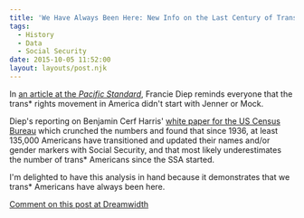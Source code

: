 ```yaml
---
title: 'We Have Always Been Here: New Info on the Last Century of Trans* Lives'
tags:
  - History
  - Data
  - Social Security
date: 2015-10-05 11:52:00
layout: layouts/post.njk
---
```


In [an article at the *Pacific Standard*](http://www.psmag.com/politics-and-law/data-on-transgender-americans), Francie Diep reminds everyone that the trans* rights movement in America didn't start with Jenner or Mock.

Diep's reporting on Benjamin Cerf Harris' [white paper for the US Census Bureau](https://www.census.gov/srd/carra/15_03_Likely_Transgender_Individuals_in_ARs_and_2010Census.pdf) which crunched the numbers and found that since 1936, at least 135,000 Americans have transitioned and updated their names and/or gender markers with Social Security, and that most likely underestimates the number of trans* Americans since the SSA started.

I'm delighted to have this analysis in hand because it demonstrates that we trans* Americans have always been here.

[Comment on this post at Dreamwidth](http://emceeaich.dreamwidth.org/180409.html)
